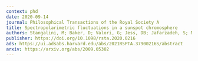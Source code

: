```yaml
---
context: phd
date: 2020-09-14
journal: Philosophical Transactions of the Royal Society A
title: Spectropolarimetric fluctuations in a sunspot chromosphere
authors: Stangalini, M; Baker, D; Valori, G; Jess, DB; Jafarzadeh, S; Murabito, M; To, ASH; Brooks, DH; Ermolli, I; Giorgi, F; <em>MacBride, CD</em>
publisher: https://doi.org/10.1098/rsta.2020.0216
ads: https://ui.adsabs.harvard.edu/abs/2021RSPTA.37900216S/abstract
arxiv: https://arxiv.org/abs/2009.05302
---
```

